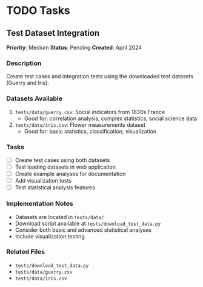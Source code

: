 # TODO Tasks

## Test Dataset Integration
**Priority**: Medium
**Status**: Pending
**Created**: April 2024

### Description
Create test cases and integration tests using the downloaded test datasets (Guerry and Iris).

### Datasets Available
1. `tests/data/guerry.csv`: Social indicators from 1830s France
   - Good for: correlation analysis, complex statistics, social science data
2. `tests/data/iris.csv`: Flower measurements dataset
   - Good for: basic statistics, classification, visualization

### Tasks
- [ ] Create test cases using both datasets
- [ ] Test loading datasets in web application
- [ ] Create example analyses for documentation
- [ ] Add visualization tests
- [ ] Test statistical analysis features

### Implementation Notes
- Datasets are located in `tests/data/`
- Download script available at `tests/download_test_data.py`
- Consider both basic and advanced statistical analyses
- Include visualization testing

### Related Files
- `tests/download_test_data.py`
- `tests/data/guerry.csv`
- `tests/data/iris.csv` 